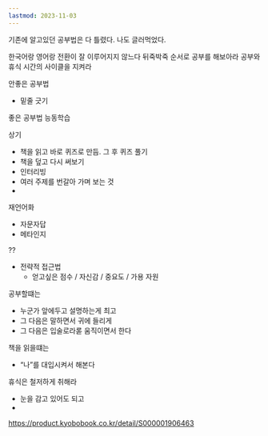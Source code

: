 ```yaml
---
lastmod: 2023-11-03
---
```

기존에 알고있던 공부법은 다 틀렸다. 나도 글러먹었다.

한국어랑 영어랑 전환이 잘 이루어지지 않느다
뒤죽박죽 순서로 공부를 해보아라
공부와 휴식 시간의 사이클을 지켜라

안좋은 공부법
- 밑줄 긋기

좋은 공부법
능동학습

상기
- 책을 읽고 바로 퀴즈로 만듬. 그 후 퀴즈 풀기
- 책을 덮고 다시 써보기
- 인터리빙
- 여러 주제를 번갈아 가며 보는 것
- 

재언어화
- 자문자답
- 메타인지

??
- 전략적 접근법
	- 얻고싶은 점수 / 자신감 / 중요도 / 가용 자원

공부할떄는
- 누군가 앞에두고 설명하는게 최고
- 그 다음은 말하면서 귀에 들리게
- 그 다음은 입술로라롣 움직이면서 한다

책을 읽을떄는
- “나”를 대입시켜서 해본다

휴식은 철저하게 취해라
- 눈을 감고 있어도 되고
- 

https://product.kyobobook.co.kr/detail/S000001906463